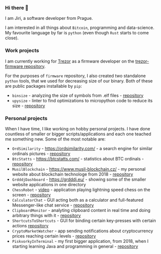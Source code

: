### Hi there 👋

I am Jiri, a software developer from Prague.

I am interested in all things about `Bitcoin`, programming and data-science. My favourite language by far is `python` (even though `Rust` starts to come close).

### Work projects
I am currently working for [Trezor](https://www.trezor.io) as a firmware developer on the [trezor-firmware repository](https://github.com/trezor/trezor-firmware).

For the purposes of `firmware` repository, I also created two standalone `python` tools, that we used for decreasing size of our binary. Both of these are public packages installable by `pip`: 
- `binsize` - analyzing the size of symbols from .elf files - [repository](https://github.com/grdddj/binsize)
- `upysize` - linter to find optimizations to micropython code to reduce its size - [repository](https://github.com/grdddj/upysize)

### Personal projects
When I have time, I like working on hobby personal projects. I have done countless of smaller or bigger scripts/applications and each one teached me something new.
Some of the most notable are:

- `OrdSimilarity` - https://ordsimilarity.com/ - a search engine for similar ordinals pictures - [repository](https://github.com/grdddj/similar-ordinals)
- `BtcStatts` - https://btcstatts.com/ - statistics about BTC ordinals - [repository](https://github.com/grdddj/ordinals-statistics)
- `MusilBlockchain` - https://www.musil-blockchain.cz/ - my personal website about blockchain technologe from 2018 - [repository](https://github.com/grdddj/My-blockchain-page)
- `GrdddjDashboard` - https://grdddj.eu/ - showing some of the smaller website applications in one directory
- `ChessRobot` - [video](https://raw.githubusercontent.com/grdddj/My-codebase/master/Python/Chess%20Robot/ChessRobot_in_action.mp4) - application playing lightning speed chess on the screen - [repository](https://github.com/grdddj/My-codebase/tree/master/Python/Chess%20Robot)
- `CalculatorChat` - GUI acting both as a calculator and full-featured Messenger-like chat service - [repository](https://github.com/grdddj/My-codebase/tree/master/Python/GUI%20-%20CalcJokeChat)
- `ClipboardMonitor` - analyting clipboard content in real time and doing arbitrary things with it - [repository](https://github.com/grdddj/My-codebase/tree/master/Python/Clipboard%20hacks)
- `ShortcutsToShortcuts` - GUI for binding certain key-presses with certain actions [repository](https://github.com/grdddj/My-codebase/tree/master/Python/GUI%20-%20Shortcuts%20to%20shortcuts)
- `CryptoMarketWatcher` - app sending notifications about cryptocurrency prices reaching certain levels - [repository](https://github.com/grdddj/My-codebase/tree/master/Python/Market%20Watcher)
- `PiskvorkyInTerminal` - my first bigger application, from 2018, when I starting learning Java and programming in general - [repository](https://github.com/grdddj/My-codebase/tree/master/Java/Java%20-%20Pi%C5%A1kvorky%20OutputWindow)
